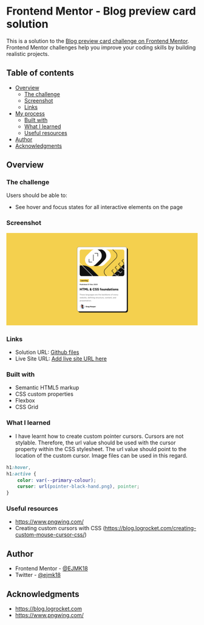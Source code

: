# Frontend Mentor - Blog preview card solution

This is a solution to the [Blog preview card challenge on Frontend Mentor](https://www.frontendmentor.io/challenges/blog-preview-card-ckPaj01IcS). Frontend Mentor challenges help you improve your coding skills by building realistic projects. 

## Table of contents

- [Overview](#overview)
  - [The challenge](#the-challenge)
  - [Screenshot](#screenshot)
  - [Links](#links)
- [My process](#my-process)
  - [Built with](#built-with)
  - [What I learned](#what-i-learned)
  - [Useful resources](#useful-resources)
- [Author](#author)
- [Acknowledgments](#acknowledgments)

## Overview

### The challenge

Users should be able to:

- See hover and focus states for all interactive elements on the page

### Screenshot

![](blog-card-screenshot.png)

### Links

- Solution URL: [Github files](https://github.com/EJMK18/FEM-blog-card)
- Live Site URL: [Add live site URL here](https://your-live-site-url.com)

### Built with

- Semantic HTML5 markup
- CSS custom properties
- Flexbox
- CSS Grid

### What I learned

- I have learnt how to create custom pointer cursors. Cursors are not stylable. Therefore, the url value should be used with the cursor property within the CSS stylesheet. The url value should point to the location of the custom cursor. Image files can be used in this regard.

```css
h1:hover,
h1:active {
	color: var(--primary-colour);
	cursor: url(pointer-black-hand.png), pointer;
}
```

### Useful resources

- https://www.pngwing.com/ 
- Creating custom cursors with CSS (https://blog.logrocket.com/creating-custom-mouse-cursor-css/)

## Author

- Frontend Mentor - [@EJMK18](https://www.frontendmentor.io/profile/EJMK18)
- Twitter - [@ejmk18](https://www.twitter.com/ejmk18)

## Acknowledgments

- https://blog.logrocket.com
- https://www.pngwing.com/